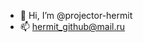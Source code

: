 - 👋 Hi, I’m @projector-hermit
- 📫 hermit_github@mail.ru

<!---
projector-hermit/projector-hermit is a ✨ special ✨ repository because its `README.md` (this file) appears on your GitHub profile.
You can click the Preview link to take a look at your changes.
--->
